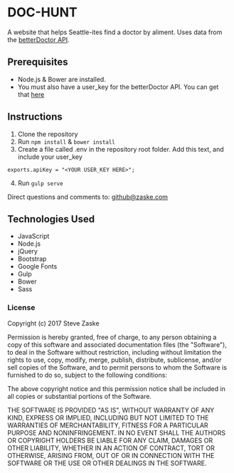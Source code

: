 # DOC-HUNT
A website that helps Seattle-ites find a doctor by aliment.  Uses data from the [betterDoctor API](https://developer.betterdoctor.com/documentation15#/).

## Prerequisites
* Node.js & Bower are installed.
* You must also have a user_key for the betterDoctor API.  You can get that [here](https://developer.betterdoctor.com/)

## Instructions
1. Clone the repository
2. Run `npm install` & `bower install`
3. Create a file called .env in the repository root folder. Add this text, and include your user_key
```
exports.apiKey = "<YOUR USER_KEY HERE>";
```
4. Run `gulp serve`

Direct questions and comments to: [github@zaske.com](mailto:github@zaske.com)

## Technologies Used
* JavaScript
* Node.js
* jQuery
* Bootstrap
* Google Fonts
* Gulp
* Bower
* Sass

### License
Copyright (c) 2017 Steve Zaske

Permission is hereby granted, free of charge, to any person obtaining a copy of this software and associated documentation files (the "Software"), to deal in the Software without restriction, including without limitation the rights to use, copy, modify, merge, publish, distribute, sublicense, and/or sell copies of the Software, and to permit persons to whom the Software is furnished to do so, subject to the following conditions:

The above copyright notice and this permission notice shall be included in all copies or substantial portions of the Software.

THE SOFTWARE IS PROVIDED "AS IS", WITHOUT WARRANTY OF ANY KIND, EXPRESS OR IMPLIED, INCLUDING BUT NOT LIMITED TO THE WARRANTIES OF MERCHANTABILITY, FITNESS FOR A PARTICULAR PURPOSE AND NONINFRINGEMENT. IN NO EVENT SHALL THE AUTHORS OR COPYRIGHT HOLDERS BE LIABLE FOR ANY CLAIM, DAMAGES OR OTHER LIABILITY, WHETHER IN AN ACTION OF CONTRACT, TORT OR OTHERWISE, ARISING FROM, OUT OF OR IN CONNECTION WITH THE SOFTWARE OR THE USE OR OTHER DEALINGS IN THE SOFTWARE.
